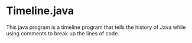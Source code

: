 # Timeline.java
This java program is a timeline program that tells the history of Java while using comments to break up the lines of code.
